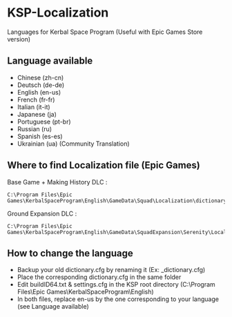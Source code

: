 # KSP-Localization
Languages for Kerbal Space Program (Useful with Epic Games Store version)

## Language available ##
- Chinese (zh-cn)
- Deutsch (de-de)
- English (en-us)
- French (fr-fr)
- Italian (it-it)
- Japanese (ja)
- Portuguese (pt-br)
- Russian (ru)
- Spanish (es-es)
- Ukrainian (ua) (Community Translation)

## Where to find Localization file (Epic Games) ##

Base Game + Making History DLC :
```
C:\Program Files\Epic Games\KerbalSpaceProgram\English\GameData\Squad\Localization\dictionary.cfg
```
Ground Expansion DLC :
```
C:\Program Files\Epic Games\KerbalSpaceProgram\English\GameData\SquadExpansion\Serenity\Localization\dictionary.cfg
```
## How to change the language ##
- Backup your old dictionary.cfg by renaming it (Ex: _dictionary.cfg)
- Place the corresponding dictionary.cfg in the same folder
- Edit buildID64.txt & settings.cfg in the KSP root directory (C:\Program Files\Epic Games\KerbalSpaceProgram\English)
- In both files, replace en-us by the one corresponding to your language (see Language available)
